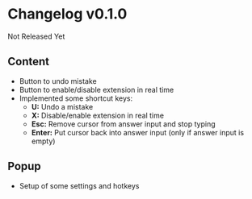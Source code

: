 # Changelog v0.1.0
Not Released Yet

## Content
- Button to undo mistake
- Button to enable/disable extension in real time
- Implemented some shortcut keys:
	- **U:** Undo a mistake
	- **X:** Disable/enable extension in real time
	- **Esc:** Remove cursor from answer input and stop typing
	- **Enter:** Put cursor back into answer input (only if answer input is empty)

## Popup
- Setup of some settings and hotkeys